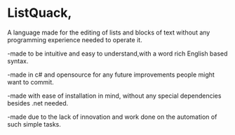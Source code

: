 # ListQuack,

A language made for the editing of lists and blocks of text without any programming experience needed to operate it.

-made to be intuitive and easy to understand,with a word rich English based syntax.

-made in c# and opensource for any future improvements people might want to commit.

-made with ease of installation in mind, without any special dependencies besides .net needed.

-made due to the lack of innovation and work done on the automation of such simple tasks.

